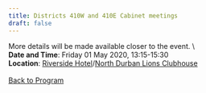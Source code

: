 ```yaml
---
title: Districts 410W and 410E Cabinet meetings
draft: false
---
```


More details will be made available closer to the event. \\
\
**Date and Time**: Friday 01 May 2020, 13:15-15:30 \
**Location**: [Riverside Hotel](/venue)/[North Durban Lions Clubhouse](/venue/#north-durban-lions-club)
\
\
[Back to Program](/program)
